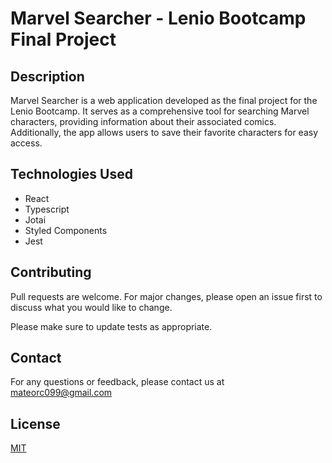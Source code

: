 # Marvel Searcher - Lenio Bootcamp Final Project

## Description

Marvel Searcher is a web application developed as the final project for the Lenio Bootcamp. It serves as a comprehensive tool for searching Marvel characters, providing information about their associated comics. Additionally, the app allows users to save their favorite characters for easy access.

## Technologies Used

- React
- Typescript
- Jotai
- Styled Components
- Jest

## Contributing

Pull requests are welcome. For major changes, please open an issue first
to discuss what you would like to change.

Please make sure to update tests as appropriate.

## Contact

For any questions or feedback, please contact us at [mateorc099@gmail.com](mateorc099@gmail.com)

## License

[MIT](https://choosealicense.com/licenses/mit/)
